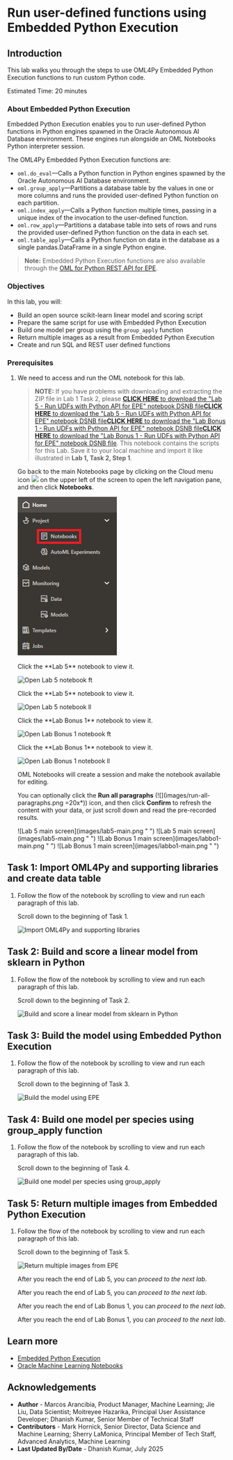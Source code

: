 # Run user-defined functions using Embedded Python Execution

## Introduction

This lab walks you through the steps to use OML4Py Embedded Python Execution functions to run custom Python code.

Estimated Time: 20 minutes

### About Embedded Python Execution
Embedded Python Execution enables you to run user-defined Python functions in Python engines spawned in the Oracle Autonomous AI Database environment. These engines run alongside an OML Notebooks Python interpreter session.

The OML4Py Embedded Python Execution functions are:

* `oml.do_eval`&mdash;Calls a Python function in Python engines spawned by the Oracle Autonomous AI Database environment.
* `oml.group_apply`&mdash;Partitions a database table by the values in one or more columns and runs the provided user-defined Python function on each partition.
* `oml.index_apply`&mdash;Calls a Python function multiple times, passing in a unique index of the invocation to the user-defined function.
* `oml.row_apply`&mdash;Partitions a database table into sets of rows and runs the provided user-defined Python function on the data in each set.
* `oml.table_apply`&mdash;Calls a Python function on data in the database as a single pandas.DataFrame in a single Python engine.

> **Note:** Embedded Python Execution functions are also available through the [OML for Python REST API for EPE](https://docs.oracle.com/en/database/oracle/machine-learning/oml4py/1/mlepe/rest-endpoints.html).

### Objectives

In this lab, you will:
* Build an open source scikit-learn linear model and scoring script
* Prepare the same script for use with Embedded Python Execution
* Build one model per group using the `group_apply` function
* Return multiple images as a result from Embedded Python Execution
* Create and run SQL and REST user defined functions

### Prerequisites

1. We need to access and run the OML notebook for this lab.

    > **NOTE:** If you have problems with downloading and extracting the ZIP file in Lab 1 Task 2, please 
    <if type="freetier">[**CLICK HERE** to download the "Lab 5 - Run UDFs with Python API for EPE" notebook DSNB file](<./../notebooks/Lab 5 - Run UDFs with Python API for EPE.dsnb?download=1>)</if><if type="livelabs">[**CLICK HERE** to download the "Lab 5 - Run UDFs with Python API for EPE" notebook DSNB file](<./../notebooks/Lab 5 - Run UDFs with Python API for EPE.dsnb?download=1>)</if><if type="freetier-ocw23">[**CLICK HERE** to download the "Lab Bonus 1 - Run UDFs with Python API for EPE" notebook DSNB file](<./../notebooks/Lab Bonus 1 - Run UDFs with Python API for EPE.dsnb?download=1>)</if><if type="livelabs-ocw23">[**CLICK HERE** to download the "Lab Bonus 1 - Run UDFs with Python API for EPE" notebook DSNB file](<./../notebooks/Lab Bonus 1 - Run UDFs with Python API for EPE.dsnb?download=1>)</if>. This notebook contains the scripts for this Lab. Save it to your local machine and import it like illustrated in **Lab 1, Task 2, Step 1**.

    Go back to the main Notebooks page by clicking on the Cloud menu icon ![](images/cloud-menu-icon.png) on the upper left of the screen to open the left navigation pane, and then click **Notebooks**. 

    ![Go to main Notebooks EA](images/go-back-to-notebooks-rw.png " ")

    <if type="freetier">
    Click the **Lab 5** notebook to view it.

    ![Open Lab 5 notebook ft](images/click-on-lab5-ft.png " ") </if>

    <if type="livelabs">
    Click the **Lab 5** notebook to view it.

    ![Open Lab 5 notebook ll](images/click-on-lab5-ft.png " ") </if>

    <if type="freetier-ocw23">
    Click the **Lab Bonus 1** notebook to view it.

    ![Open Lab Bonus 1 notebook ft](images/click-on-labbo1-ft-ocw23.png " ") </if>

    <if type="livelabs-ocw23">
    Click the **Lab Bonus 1** notebook to view it.

    ![Open Lab Bonus 1 notebook ll](images/click-on-labbo1-ft-ocw23.png " ") </if>

    OML Notebooks will create a session and make the notebook available for editing.

    You can optionally click the **Run all paragraphs** (![](images/run-all-paragraphs.png =20x*)) icon, and then click **Confirm** to refresh the content with your data, or just scroll down and read the pre-recorded results.  

    <if type="freetier">
    ![Lab 5 main screen](images/lab5-main.png " ")
    </if>
    <if type="livelabs">
    ![Lab 5 main screen](images/lab5-main.png " ")
    </if>
    <if type="freetier-ocw23">
    ![Lab Bonus 1 main screen](images/labbo1-main.png " ")
    </if>
    <if type="livelabs-ocw23">
    ![Lab Bonus 1 main screen](images/labbo1-main.png " ")
    </if>

## Task 1: Import OML4Py and supporting libraries and create data table

1. Follow the flow of the notebook by scrolling to view and run each paragraph of this lab.

    Scroll down to the beginning of Task 1.

    ![Import OML4Py and supporting libraries](images/lab5-task1.png " ")  

## Task 2: Build and score a linear model from sklearn in Python
1. Follow the flow of the notebook by scrolling to view and run each paragraph of this lab.

    Scroll down to the beginning of Task 2.

    ![Build and score a linear model from sklearn in Python](images/lab5-task2.png " ")

## Task 3: Build the model using Embedded Python Execution
1. Follow the flow of the notebook by scrolling to view and run each paragraph of this lab.

    Scroll down to the beginning of Task 3.

    ![Build the model using EPE](images/lab5-task3.png " ")

## Task 4: Build one model per species using group_apply function
1. Follow the flow of the notebook by scrolling to view and run each paragraph of this lab.

    Scroll down to the beginning of Task 4.

    ![Build one model per species using group_apply](images/lab5-task4.png " ")

## Task 5: Return multiple images from Embedded Python Execution
1. Follow the flow of the notebook by scrolling to view and run each paragraph of this lab.

    Scroll down to the beginning of Task 5.

    ![Return multiple images from EPE](images/lab5-task5.png " ")

    <if type="freetier">After you reach the end of Lab 5, you can *proceed to the next lab*.</if>

    <if type="livelabs">After you reach the end of Lab 5, you can *proceed to the next lab*.</if>

    <if type="freetier-ocw23">After you reach the end of Lab Bonus 1, you can *proceed to the next lab*. </if>

    <if type="livelabs-ocw23">After you reach the end of Lab Bonus 1, you can *proceed to the next lab*.</if>


## Learn more

* [Embedded Python Execution](https://docs.oracle.com/en/database/oracle/machine-learning/oml4py/2/mlpug/embedded-python-execution.html#GUID-AF448E56-B843-4749-979A-F89D359A8728)
* [Oracle Machine Learning Notebooks](https://docs.oracle.com/en/database/oracle/machine-learning/oml-notebooks/)


## Acknowledgements
* **Author** - Marcos Arancibia, Product Manager, Machine Learning; Jie Liu, Data Scientist; Moitreyee Hazarika, Principal User Assistance Developer; Dhanish Kumar, Senior Member of Technical Staff
* **Contributors** -  Mark Hornick, Senior Director, Data Science and Machine Learning; Sherry LaMonica, Principal Member of Tech Staff, Advanced Analytics, Machine Learning
* **Last Updated By/Date** - Dhanish Kumar, July 2025